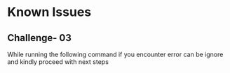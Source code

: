# Known Issues

## Challenge- 03 

While running the following command if you encounter error can be ignore and kindly proceed with next steps

